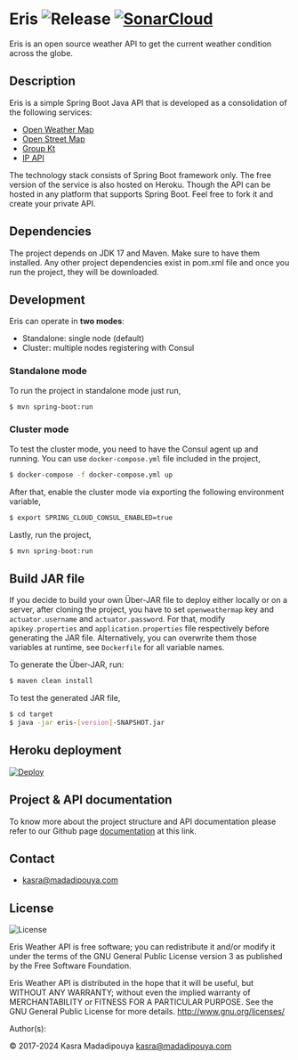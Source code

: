# Eris ![Release](https://github.com/kasramp/Eris/actions/workflows/build_and_release.yml/badge.svg) [![SonarCloud](https://sonarcloud.io/api/project_badges/measure?project=Eris&metric=alert_status)](https://sonarcloud.io/dashboard?id=Eris)

Eris is an open source weather API to get the current weather condition across the globe.

## Description

Eris is a simple Spring Boot Java API that is developed as a consolidation of the following services:
- [Open Weather Map](https://openweathermap.org/)
- [Open Street Map](http://openstreetmap.org/)
- [Group Kt](http://www.groupkt.com/post/f2129b88/services.htm)
- [IP API](http://ip-api.com/)

The technology stack consists of Spring Boot framework only. The free version of the service is also hosted on Heroku. Though the API can be hosted in any platform that supports Spring Boot. Feel free to fork it and create your private API.

## Dependencies

The project depends on JDK 17 and Maven. Make sure to have them installed. Any other project dependencies exist in pom.xml file and once you run the project, they will be downloaded.

## Development

Eris can operate in **two modes**:
  - Standalone: single node (default)
  - Cluster: multiple nodes registering with Consul

### Standalone mode

To run the project in standalone mode just run,

```bash
$ mvn spring-boot:run
```

### Cluster mode 

To test the cluster mode, you need to have the Consul agent up and running. You can use `docker-compose.yml` file included in the project,

```bash
$ docker-compose -f docker-compose.yml up
```

After that, enable the cluster mode via exporting the following environment variable,

```bash
$ export SPRING_CLOUD_CONSUL_ENABLED=true
```

Lastly, run the project,

```bash
$ mvn spring-boot:run
```

## Build JAR file

If you decide to build your own Über-JAR file to deploy either locally or on a server, after cloning the project, you have to set `openweathermap` key
and `actuator.username` and `actuator.password`. For that, modify `apikey.properties` and `application.properties` file respectively before generating
the JAR file. Alternatively, you can overwrite them those variables at runtime, see `Dockerfile` for all variable names.

To generate the Über-JAR, run:

```bash
$ maven clean install
```

To test the generated JAR file,

```bash
$ cd target
$ java -jar eris-[version]-SNAPSHOT.jar
```

## Heroku deployment

[![Deploy](https://www.herokucdn.com/deploy/button.svg)](https://heroku.com/deploy?template=https://github.com/kasramp/Eris)

## Project & API documentation

To know more about the project structure and API documentation please refer to our Github page [documentation](https://eris.madadipouya.com/#apicall) at this link.

## Contact

* kasra@madadipouya.com

## License

<p>
<img src="https://www.gnu.org/graphics/gplv3-127x51.png" alt="License"/>
</p>
Eris Weather API is free software; you can redistribute it and/or modify
it under the terms of the GNU General Public License version 3
as published by the Free Software Foundation.

Eris Weather API is distributed in the hope that it will be useful,
but WITHOUT ANY WARRANTY; without even the implied warranty of
MERCHANTABILITY or FITNESS FOR A PARTICULAR PURPOSE.  See the
GNU General Public License for more details.  <http://www.gnu.org/licenses/>

Author(s):

© 2017-2024 Kasra Madadipouya <kasra@madadipouya.com> 

